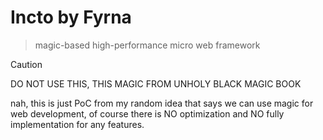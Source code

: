 Incto by Fyrna
===

> magic-based high-performance micro web framework

> [!CAUTION]
> 
> DO NOT USE THIS, THIS MAGIC FROM UNHOLY BLACK MAGIC BOOK
>
> nah, this is just PoC from my random idea that says we can
> use magic for web development, of course there is NO
> optimization and NO fully implementation for any features.
